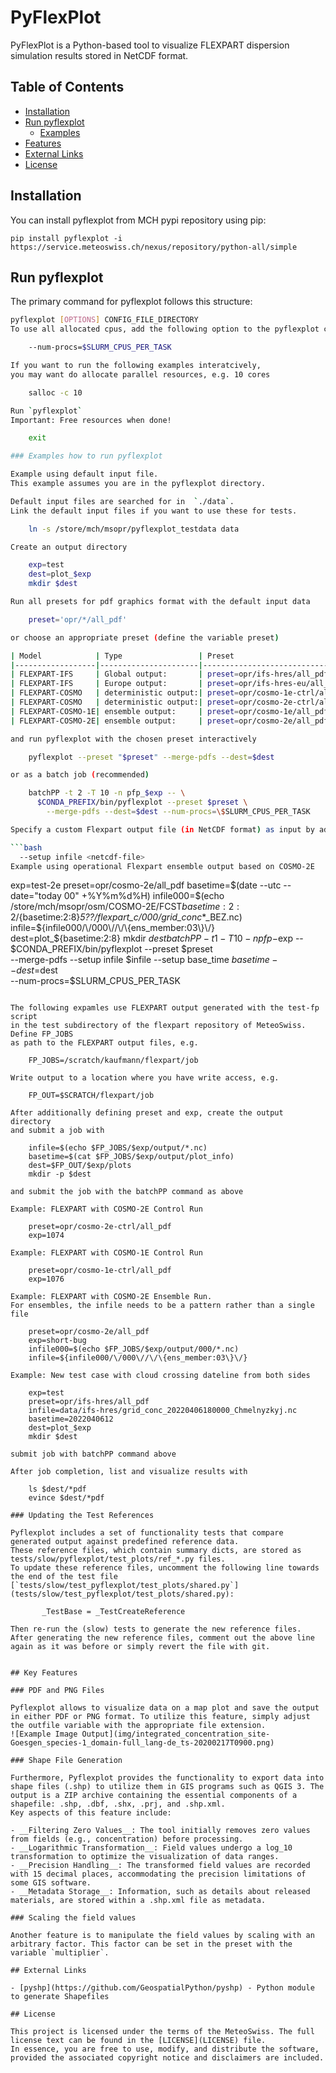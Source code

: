 # PyFlexPlot

PyFlexPlot is a Python-based tool to visualize FLEXPART dispersion simulation results stored in NetCDF format.

## Table of Contents

- [Installation](#installation)
- [Run pyflexplot](#run-pyflexplot)
  - [Examples](#examples-how-to-run-pyflexplot)
- [Features](#key-features)
- [External Links](#external-links)
- [License](#license)

## Installation

You can install pyflexplot from MCH pypi repository using pip:

    pip install pyflexplot -i https://service.meteoswiss.ch/nexus/repository/python-all/simple

## Run pyflexplot

The primary command for pyflexplot follows this structure:

```bash
pyflexplot [OPTIONS] CONFIG_FILE_DIRECTORY
To use all allocated cpus, add the following option to the pyflexplot command

    --num-procs=$SLURM_CPUS_PER_TASK

If you want to run the following examples interatcively,
you may want do allocate parallel resources, e.g. 10 cores

    salloc -c 10

Run `pyflexplot`
Important: Free resources when done!

    exit

### Examples how to run pyflexplot

Example using default input file.
This example assumes you are in the pyflexplot directory.

Default input files are searched for in  `./data`.
Link the default input files if you want to use these for tests.

    ln -s /store/mch/msopr/pyflexplot_testdata data

Create an output directory

    exp=test
    dest=plot_$exp
    mkdir $dest

Run all presets for pdf graphics format with the default input data

    preset='opr/*/all_pdf'

or choose an appropriate preset (define the variable preset)

| Model            | Type                 | Preset                           |
|------------------|----------------------|----------------------------------|
| FLEXPART-IFS     | Global output:       | preset=opr/ifs-hres/all_pdf      |
| FLEXPART-IFS     | Europe output:       | preset=opr/ifs-hres-eu/all_pdf   |
| FLEXPART-COSMO   | deterministic output:| preset=opr/cosmo-1e-ctrl/all_pdf |
| FLEXPART-COSMO   | deterministic output:| preset=opr/cosmo-2e-ctrl/all_pdf |
| FLEXPART-COSMO-1E| ensemble output:     | preset=opr/cosmo-1e/all_pdf      |
| FLEXPART-COSMO-2E| ensemble output:     | preset=opr/cosmo-2e/all_pdf      |

and run pyflexplot with the chosen preset interactively

    pyflexplot --preset "$preset" --merge-pdfs --dest=$dest

or as a batch job (recommended)

    batchPP -t 2 -T 10 -n pfp_$exp -- \
      $CONDA_PREFIX/bin/pyflexplot --preset $preset \
        --merge-pdfs --dest=$dest --num-procs=\$SLURM_CPUS_PER_TASK

Specify a custom Flexpart output file (in NetCDF format) as input by adding the option:

```bash
  --setup infile <netcdf-file>
Example using operational Flexpart ensemble output based on COSMO-2E
```
exp=test-2e
preset=opr/cosmo-2e/all_pdf
basetime=$(date --utc --date="today 00" +%Y%m%d%H)
infile000=$(echo /store/mch/msopr/osm/COSMO-2E/FCST${basetime:2:2}/${basetime:2:8}_5??/flexpart_c/000/grid_conc_*_BEZ.nc)
infile=${infile000/\/000\//\/\{ens_member:03\}\/}
dest=plot_${basetime:2:8}
mkdir $dest
batchPP -t 1 -T 10 -n pfp-$exp -- \
  $CONDA_PREFIX/bin/pyflexplot --preset $preset \
    --merge-pdfs --setup infile $infile --setup base_time $basetime --dest=$dest \
    --num-procs=\$SLURM_CPUS_PER_TASK
```

The following expamles use FLEXPART output generated with the test-fp script
in the test subdirectory of the flexpart repository of MeteoSwiss. Define FP_JOBS
as path to the FLEXPART output files, e.g.

    FP_JOBS=/scratch/kaufmann/flexpart/job

Write output to a location where you have write access, e.g.

    FP_OUT=$SCRATCH/flexpart/job

After additionally defining preset and exp, create the output directory
and submit a job with

    infile=$(echo $FP_JOBS/$exp/output/*.nc)
    basetime=$(cat $FP_JOBS/$exp/output/plot_info)
    dest=$FP_OUT/$exp/plots
    mkdir -p $dest

and submit the job with the batchPP command as above

Example: FLEXPART with COSMO-2E Control Run

    preset=opr/cosmo-2e-ctrl/all_pdf
    exp=1074

Example: FLEXPART with COSMO-1E Control Run

    preset=opr/cosmo-1e-ctrl/all_pdf
    exp=1076

Example: FLEXPART with COSMO-2E Ensemble Run.
For ensembles, the infile needs to be a pattern rather than a single file

    preset=opr/cosmo-2e/all_pdf
    exp=short-bug
    infile000=$(echo $FP_JOBS/$exp/output/000/*.nc)
    infile=${infile000/\/000\//\/\{ens_member:03\}\/}

Example: New test case with cloud crossing dateline from both sides

    exp=test
    preset=opr/ifs-hres/all_pdf
    infile=data/ifs-hres/grid_conc_20220406180000_Chmelnyzkyj.nc
    basetime=2022040612
    dest=plot_$exp
    mkdir $dest

submit job with batchPP command above

After job completion, list and visualize results with

    ls $dest/*pdf
    evince $dest/*pdf

### Updating the Test References

Pyflexplot includes a set of functionality tests that compare generated output against predefined reference data.
These reference files, which contain summary dicts, are stored as tests/slow/pyflexplot/test_plots/ref_*.py files.
To update these reference files, uncomment the following line towards the end of the test file  [`tests/slow/test_pyflexplot/test_plots/shared.py`](tests/slow/test_pyflexplot/test_plots/shared.py):

       _TestBase = _TestCreateReference

Then re-run the (slow) tests to generate the new reference files. After generating the new reference files, comment out the above line again as it was before or simply revert the file with git.


## Key Features

### PDF and PNG Files

Pyflexplot allows to visualize data on a map plot and save the output in either PDF or PNG format. To utilize this feature, simply adjust the outfile variable with the appropriate file extension.
![Example Image Output](img/integrated_concentration_site-Goesgen_species-1_domain-full_lang-de_ts-20200217T0900.png)

### Shape File Generation

Furthermore, Pyflexplot provides the functionality to export data into shape files (.shp) to utilize them in GIS programs such as QGIS 3. The output is a ZIP archive containing the essential components of a shapefile: .shp, .dbf, .shx, .prj, and .shp.xml.
Key aspects of this feature include:

- __Filtering Zero Values__: The tool initially removes zero values from fields (e.g., concentration) before processing.
- __Logarithmic Transformation__: Field values undergo a log_10 transformation to optimize the visualization of data ranges.
- __Precision Handling__: The transformed field values are recorded with 15 decimal places, accommodating the precision limitations of some GIS software.
- __Metadata Storage__: Information, such as details about released materials, are stored within a .shp.xml file as metadata.

### Scaling the field values

Another feature is to manipulate the field values by scaling with an arbitrary factor. This factor can be set in the preset with the variable `multiplier`.

## External Links

- [pyshp](https://github.com/GeospatialPython/pyshp) - Python module to generate Shapefiles

## License

This project is licensed under the terms of the MeteoSwiss. The full license text can be found in the [LICENSE](LICENSE) file.
In essence, you are free to use, modify, and distribute the software, provided the associated copyright notice and disclaimers are included.
